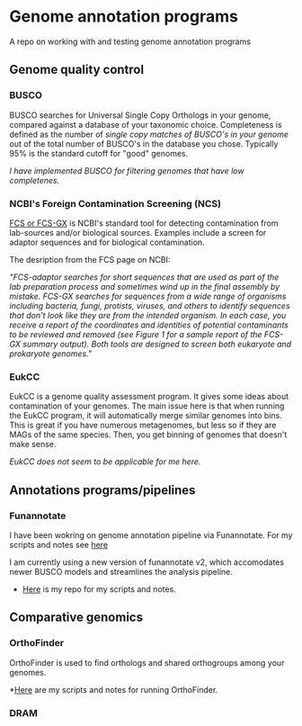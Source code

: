 # Genome annotation programs
A repo on working with and testing genome annotation programs

## Genome quality control

### BUSCO

BUSCO searches for Universal Single Copy Orthologs in your genome, compared against a database of your taxonomic choice. Completeness is defined as the number of *single copy matches of BUSCO's in your genome* out of the total number of BUSCO's in the database you chose. Typically 95% is the standard cutoff for "good" genomes.

*I have implemented BUSCO for filtering genomes that have low completenes.*

### NCBI's **F**oreign **C**ontamination **S**creening (NCS)

[FCS or FCS-GX](https://github.com/ncbi/fcs-gx) is NCBI's standard tool for detecting contamination from lab-sources and/or biological sources. Examples include a screen for adaptor sequences and for biological contamination. 

The desription from the FCS page on NCBI:

*"FCS-adaptor searches for short sequences that are used as part of the lab preparation process and sometimes wind up in the final assembly by mistake. FCS-GX searches for sequences from a wide range of organisms including bacteria, fungi, protists, viruses, and others to identify sequences that don’t look like they are from the intended organism. In each case, you receive a report of the coordinates and identities of potential contaminants to be reviewed and removed (see Figure 1 for a sample report of the FCS-GX summary output). Both tools are designed to screen both eukaryote and prokaryote genomes."*

### EukCC

EukCC is a genome quality assessment program. It gives some ideas about contamination of your genomes. The main issue here is that when running the EukCC program, it will automatically merge similar genomes into bins. This is great if you have numerous metagenomes, but less so if they are MAGs of the same species. Then, you get binning of genomes that doesn't make sense.

*EukCC does not seem to be applicable for me here.*

## Annotations programs/pipelines

### Funannotate
I have been wokring on genome annotation pipeline via Funannotate. For my scripts and notes see [here](https://github.com/edwhisnant/funannotate)

I am currently using a new version of funannotate v2, which accomodates newer BUSCO models and streamlines the analysis pipeline.

* [Here](https://github.com/edwhisnant/funannotate/tree/main/funannotate2) is my repo for my scripts and notes.

## Comparative genomics

### OrthoFinder

OrthoFinder is used to find orthologs and shared orthogroups among your genomes.

*[Here](https://github.com/edwhisnant/lichen-comparative-genomics/tree/main/compare/scripts/orthofinder) are my scripts and notes for running OrthoFinder.

### DRAM
